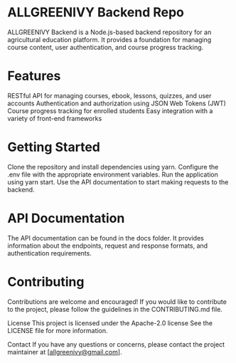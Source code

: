 # ALLGREENIVY Backend Repo
ALLGREENIVY Backend is a Node.js-based backend repository for an agricultural education platform. It provides a foundation for managing course content, user authentication, and course progress tracking.

# Features
RESTful API for managing courses, ebook, lessons, quizzes, and user accounts
Authentication and authorization using JSON Web Tokens (JWT)
Course progress tracking for enrolled students
Easy integration with a variety of front-end frameworks


# Getting Started
Clone the repository and install dependencies using yarn.
Configure the .env file with the appropriate environment variables.
Run the application using yarn start.
Use the API documentation to start making requests to the backend.

# API Documentation
The API documentation can be found in the docs folder. It provides information about the endpoints, request and response formats, and authentication requirements.

# Contributing
Contributions are welcome and encouraged! If you would like to contribute to the project, please follow the guidelines in the CONTRIBUTING.md file.

License
This project is licensed under the Apache-2.0 license See the LICENSE file for more information.

Contact
If you have any questions or concerns, please contact the project maintainer at [allgreenivy@gmail.com].